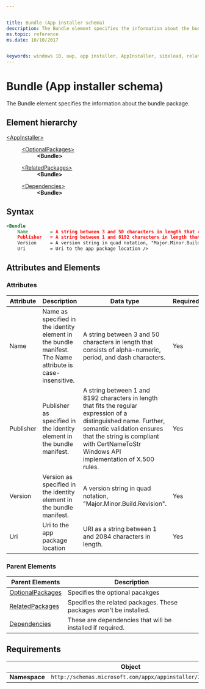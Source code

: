 ```yaml
---


title: Bundle (App installer schema)
description: The Bundle element specifies the information about the bundle package. 
ms.topic: reference
ms.date: 10/10/2017


keywords: windows 10, uwp, app installer, AppInstaller, sideload, related set, optional packages
---
```


# Bundle (App installer schema)

The Bundle element specifies the information about the bundle package. 

## Element hierarchy

<dl>
<dt><a href="element-appinstaller.md">&lt;AppInstaller&gt;</a></dt>
<dd>
    <dl>
        <dt><a href="element-optional-packages.md">&lt;OptionalPackages&gt;</a></dt>
            <dd><b>&lt;Bundle&gt;</b></dd>
    </dl>
    <dl>
        <dt><a href="element-related-packages.md">&lt;RelatedPackages&gt;</a></dt>
            <dd><b>&lt;Bundle&gt;</b></dd>
    </dl>
    <dl>
        <dt><a href="element-dependencies.md">&lt;Dependencies&gt;</a></dt>
            <dd><b>&lt;Bundle&gt;</b></dd>
    </dl>
</dd>
</dl>

## Syntax
``` xml
<Bundle 
    Name        = A string between 3 and 50 characters in length that consists of alpha-numeric, period, and dash characters.
    Publisher   = A string between 1 and 8192 characters in length that fits the regular expression of a distinguished name: "(CN|L|O|OU|E|C|S|STREET|T|G|I|SN|DC|SERIALNUMBER|(OID\.(0|[1-9][0-9]*)(\.(0|[1-9][0-9]*))+))=(([^,+="<>#;])+|".*")(, ((CN|L|O|OU|E|C|S|STREET|T|G|I|SN|DC|SERIALNUMBER|(OID\.(0|[1-9][0-9]*)(\.(0|[1-9][0-9]*))+))=(([^,+="<>#;])+|".*")))*". Further, semantic validation ensures that the string is compliant with CertNameToStr Windows API implementation of X.500 rules.
    Version     = A version string in quad notation, "Major.Minor.Build.Revision".
    Uri         = Uri to the app package location />

```

## Attributes and Elements

### Attributes

| Attribute | Description | Data type | Required |
|-----------|-------------|-----------|----------|
| Name          |   Name as specified in the identity element in the bundle manifest. The Name attribute is case-insensitive.   | A string between 3 and 50 characters in length that consists of alpha-numeric, period, and dash characters.        |  Yes        |
| Publisher    |   Publisher as specified in the identity element in the bundle manifest.     |   A string between 1 and 8192 characters in length that fits the regular expression of a distinguished name. Further, semantic validation ensures that the string is compliant with CertNameToStr Windows API implementation of X.500 rules.    |   Yes |
| Version   |  Version as specified in the identity element in the bundle manifest.  |     A version string in quad notation, "Major.Minor.Build.Revision". |   Yes |
| Uri          | Uri to the app package location   |  URI as a string between 1 and 2084 characters in length.      |  Yes        |

### Parent Elements

| Parent Elements | Description |
|----------------|-------------|
| [OptionalPackages](element-optional-packages.md)           | Specifies the optional pacakges               |
| [RelatedPackages](element-related-packages.md)           | Specifies the related packages. These packages won't be installed.             |
| [Dependencies](element-dependencies.md)           | These are dependencies that will be installed if required.            |

## Requirements
|               |       Object                                                      |
|---------------|-------------------------------------------------------------|
| **Namespace** | `http://schemas.microsoft.com/appx/appinstaller/2017` |